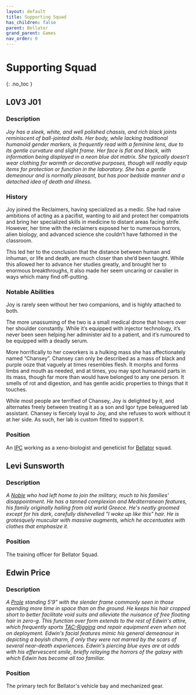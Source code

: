 ```yaml
---
layout: default
title: Supporting Squad
has_children: false
parent: Bellator
grand_parent: Games
nav_order: 0
---
```

# Supporting Squad
{: .no_toc }

## L0V3 J01
### Description
*Joy has a sleek, white, and well polished chassis, and rich black joints reminiscent of ball-jointed dolls. Her body, while lacking traditional humanoid gender markers, is frequently read with a feminine lens, due to its gentle curvature and slight frame. Her face is flat and black, with information being displayed in a neon blue dot matrix. She typically doesn’t wear clothing for warmth or decorative purposes, though will readily equip items for protection or function in the laboratory. She has a gentle demeanour and is normally pleasant, but has poor bedside manner and a detached idea of death and illness.*

### History
Joy joined the Reclaimers, having specialized as a medic. She had naive ambitions of acting as a pacifist, wanting to aid and protect her compatriots and bring her specialized skills in medicine to distant areas facing strife. However, her time with the reclaimers exposed her to numerous horrors, alien biology, and advanced science she couldn’t have fathomed in the classroom.

This led her to the conclusion that the distance between human and inhuman, or life and death, are much closer than she’d been taught. While this allowed her to advance her studies greatly, and brought her to enormous breakthroughs, it also made her seem uncaring or cavalier in ways which many find off-putting.

### Notable Abilities
Joy is rarely seen without her two companions, and is highly attached to both. 

The more unassuming of the two is a small medical drone that hovers over her shoulder constantly. While it’s equipped with injector technology, it’s never been seen helping her administer aid to a patient, and it’s rumoured to be equipped with a deadly serum. 

More horrifically to her coworkers is a hulking mass she has affectionately named “Chansey”. Chansey can only be described as a mass of black and purple ooze that vaguely at times resembles flesh. It morphs and forms limbs and mouth as needed, and at times, you may spot humanoid parts in its mass, though far more than would have belonged to any one person. It smells of rot and digestion, and has gentle acidic properties to things that it touches.  

While most people are terrified of Chansey, Joy is delighted by it, and alternates freely between treating it as a son and Igor type beleaguered lab assistant. Chansey is fiercely loyal to Joy, and she refuses to work without it at her side. As such, her lab is custom fitted to support it.

### Position
An [IPC](Game/IPC) working as a xeno-biologist and geneticist for [Bellator](#Bellator) squad.

## Levi Sunsworth
### Description
*A [Noble](Game/Noble) who had left home to join the military, much to his families' disappointment. He has a tanned complexion and Mediterranean features, his family originally hailing from old world Greece. He's neatly groomed except for his dark, carefully dishevelled "I woke up like this" hair. He is grotesquely muscular with massive augments, which he accentuates with clothes that emphasize it.*

### Position
The training officer for Bellator Squad.

## Edwin Price
### Description
*A [Prole](Game/Prole) standing 5'9" with the slender frame commonly seen in those spending more time in space than on the ground. He keeps his hair cropped short to better facilitate void suits and alleviate the nuisance of free floating hair in zero-g. This function over form extends to the rest of Edwin's attire, which frequently sports [TAC-Rigging](Game/Blocks/TAC-Rigging) and repair equipment even when not on deployment. Edwin's facial features mimic his general demeanour in depicting a boyish charm, if only they were not marred by the scars of several near-death experiences. Edwin's piercing blue eyes are at odds with his effervescent smile, briefly relaying the horrors of the galaxy with which Edwin has become all too familiar.*

### Position
The primary tech for Bellator's vehicle bay and mechanized gear.


